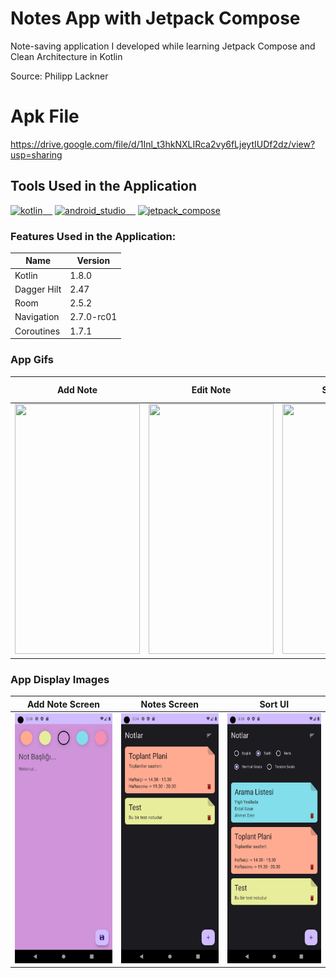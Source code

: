 # Notes App with Jetpack Compose
Note-saving application I developed while learning Jetpack Compose and Clean Architecture in Kotlin

Source: Philipp Lackner

# Apk File
https://drive.google.com/file/d/1Inl_t3hkNXLIRca2vy6fLjeytIUDf2dz/view?usp=sharing

## Tools Used in the Application

<a href="https://kotlinlang.org/" rel="nofollow"><img alt="kotlin" src="https://upload.wikimedia.org/wikipedia/commons/7/74/Kotlin_Icon.png" width="40" style="max-width: 100%;">&nbsp;&nbsp;&nbsp;&nbsp;</a>
<a href="https://developer.android.com/studio" rel="nofollow"><img alt="android_studio" src="https://github.com/yyigityesiladaa/yyigityesiladaa/blob/main/database_and_tool_icons/android_studio.svg" width="40" style="max-width: 100%;">&nbsp;&nbsp;&nbsp;&nbsp;</a>
<a href="https://developer.android.com/jetpack/compose" rel="nofollow"><img alt="jetpack_compose" src="https://tabris.com/wp-content/uploads/2021/06/jetpack-compose-icon_RGB.png" width="55" height="55" style="max-width: 40%;"></a>

### Features Used in the Application:
                    
Name  | Version
------------- | -------------
Kotlin | 1.8.0
Dagger Hilt | 2.47
Room | 2.5.2
Navigation  | 2.7.0-rc01
Coroutines  | 1.7.1
</p>


### App Gifs

Add Note  | Edit Note | Sort Notes | Delete&Undo Note
------------- | ------------- | ------------- | -------------
<a><img src="https://github.com/yigityesiladaa/android_clean_architecture_notes_app/blob/master/app_gifs/add_note.gif" data-canonical-src="https://gyazo.com/eb5c5741b6a9a16c692170a41a49c858.png" width="200" height="400" /></a> | <a><img src="https://github.com/yigityesiladaa/android_clean_architecture_notes_app/blob/master/app_gifs/edit_note.gif" data-canonical-src="https://gyazo.com/eb5c5741b6a9a16c692170a41a49c858.png" width="200" height="400" /></a> | <a><img src="https://github.com/yigityesiladaa/android_clean_architecture_notes_app/blob/master/app_gifs/sort_notes.gif" data-canonical-src="https://gyazo.com/eb5c5741b6a9a16c692170a41a49c858.png" width="200" height="400" /></a> | <a><img src="https://github.com/yigityesiladaa/android_clean_architecture_notes_app/blob/master/app_gifs/delete_undo_note.gif" data-canonical-src="https://gyazo.com/eb5c5741b6a9a16c692170a41a49c858.png" width="200" height="400" /></a> | 

### App Display Images

Add Note Screen  | Notes Screen | Sort UI
------------- | ------------- | -------------
<a><img src="https://github.com/yigityesiladaa/android_clean_architecture_notes_app/blob/master/app_images/add_note.png" data-canonical-src="https://gyazo.com/eb5c5741b6a9a16c692170a41a49c858.png" width="200" height="400" /></a> | <a><img src="https://github.com/yigityesiladaa/android_clean_architecture_notes_app/blob/master/app_images/notes_screen.png" data-canonical-src="https://gyazo.com/eb5c5741b6a9a16c692170a41a49c858.png" width="200" height="400" /></a> | <a><img src="https://github.com/yigityesiladaa/android_clean_architecture_notes_app/blob/master/app_images/sort_ui.png" data-canonical-src="https://gyazo.com/eb5c5741b6a9a16c692170a41a49c858.png" width="200" height="400" /></a> | 


